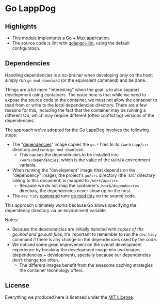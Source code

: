 # Go LappDog

## Highlights

* This module implements a [Go](https://go.dev) + [Mux](https://github.com/gorilla/mux) application.
* The source code is lint with [golangci-lint](https://github.com/golangci/golangci-lint), using the default configuration.

## Dependencies

Handling dependencies is a no-brainer when developing only on the host: simply run `go mod download` (or the equivalent command) and be done.

Things are a bit more "interesting" when the goal is to also support development using containers. The issue here is that while we need to expose the source code to the container, we must not allow the container to read from or write to the local dependencies directory. There are a few reasons for this, including the fact that the container may be running a different OS, which may require different (often conflicting) versions of the dependencies.

The approach we've adopted for the Go LappDog involves the following steps:

* The "[dependencies](./Containerfile)" image copies the `go.*` files to its `/work/app/src` directory and runs `go mod download`.
  * This causes the dependencies to be installed into `/work/dependencies`, which is the value of the `GOPATH` environment variable.
* When running the "development" image (that depends on the "dependency" image), the project's `go/src` directory (the 'src' directory sibling to this document) is mapped to `/work/app/src`.
  * Because we do not map the container's `/work/dependencies` directory, the dependencies never show up on the host.
* The `dev.tidy` [command](../README.md#commands) runs [go mod tidy](https://go.dev/ref/mod#go-mod-tidy) on the source code.

This approach ultimately works because Go allows specifying the dependency directory via an environment variable.

Notes:

* Because the dependencies are initially handled with *copies of the go.mod and go.sum files*, it's important to remember to run the `dev.tidy` command if there is any change on the dependencies used by the code.
* We noticed some great improvement on the overall development experience by breaking the development image into two images (dependencies + development), specially because our dependencies don't change too often.
  * The different images benefit from the awesome caching strategies the container technology offers.

## License

Everything we produced here is licensed under the [MIT License](../LICENSE).
